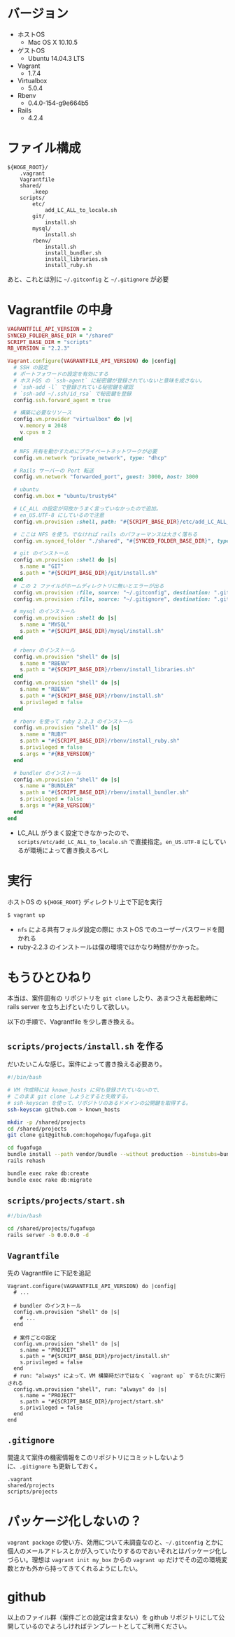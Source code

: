 # バージョン

- ホストOS
  - Mac OS X 10.10.5
- ゲストOS
  - Ubuntu 14.04.3 LTS
- Vagrant
  - 1.7.4
- Virtualbox
  - 5.0.4
- Rbenv
  - 0.4.0-154-g9e664b5
- Rails
  - 4.2.4

# ファイル構成

```
${HOGE_ROOT}/
    .vagrant
    Vagrantfile
    shared/
        .keep
    scripts/
        etc/
            add_LC_ALL_to_locale.sh
        git/
            install.sh
        mysql/
            install.sh
        rbenv/
            install.sh
            install_bundler.sh
            install_libraries.sh
            install_ruby.sh
```

あと、これとは別に `~/.gitconfig` と `~/.gitignore` が必要

# Vagrantfile の中身

```rb
VAGRANTFILE_API_VERSION = 2
SYNCED_FOLDER_BASE_DIR = "/shared"
SCRIPT_BASE_DIR = "scripts"
RB_VERSION = "2.2.3"

Vagrant.configure(VAGRANTFILE_API_VERSION) do |config|
  # SSH の設定
  # ポートフォワードの設定を有効にする
  # ホストOS の `ssh-agent` に秘密鍵が登録されていないと意味を成さない。
  # `ssh-add -l` で登録されている秘密鍵を確認
  # `ssh-add ~/.ssh/id_rsa` で秘密鍵を登録
  config.ssh.forward_agent = true

  # 構築に必要なリソース
  config.vm.provider "virtualbox" do |v|
    v.memory = 2048
    v.cpus = 2
  end

  # NFS 共有を動かすためにプライベートネットワークが必要
  config.vm.network "private_network", type: "dhcp"

  # Rails サーバーの Port 転送
  config.vm.network "forwarded_port", guest: 3000, host: 3000

  # ubuntu
  config.vm.box = "ubuntu/trusty64"

  # LC_ALL の設定が何故かうまく言っていなかったので追加。
  # en_US.UTF-8 にしているので注意
  config.vm.provision :shell, path: "#{SCRIPT_BASE_DIR}/etc/add_LC_ALL_to_locale.sh"

  # ここは NFS を使う。でなければ rails のパフォーマンスは大きく落ちる
  config.vm.synced_folder "./shared", "#{SYNCED_FOLDER_BASE_DIR}", type: "nfs"

  # git のインストール
  config.vm.provision :shell do |s|
    s.name = "GIT"
    s.path = "#{SCRIPT_BASE_DIR}/git/install.sh"
  end
  # この 2 ファイルがホームディレクトリに無いとエラーが出る
  config.vm.provision :file, source: "~/.gitconfig", destination: ".gitconfig"
  config.vm.provision :file, source: "~/.gitignore", destination: ".gitignore"

  # mysql のインストール
  config.vm.provision :shell do |s|
    s.name = "MYSQL"
    s.path = "#{SCRIPT_BASE_DIR}/mysql/install.sh"
  end

  # rbenv のインストール
  config.vm.provision "shell" do |s|
    s.name = "RBENV"
    s.path = "#{SCRIPT_BASE_DIR}/rbenv/install_libraries.sh"
  end
  config.vm.provision "shell" do |s|
    s.name = "RBENV"
    s.path = "#{SCRIPT_BASE_DIR}/rbenv/install.sh"
    s.privileged = false
  end

  # rbenv を使って ruby 2.2.3 のインストール
  config.vm.provision "shell" do |s|
    s.name = "RUBY"
    s.path = "#{SCRIPT_BASE_DIR}/rbenv/install_ruby.sh"
    s.privileged = false
    s.args = "#{RB_VERSION}"
  end

  # bundler のインストール
  config.vm.provision "shell" do |s|
    s.name = "BUNDLER"
    s.path = "#{SCRIPT_BASE_DIR}/rbenv/install_bundler.sh"
    s.privileged = false
    s.args = "#{RB_VERSION}"
  end
end
```

- LC_ALL がうまく設定できなかったので、`scripts/etc/add_LC_ALL_to_locale.sh` で直接指定。`en_US.UTF-8` にしているが環境によって書き換えるべし

# 実行
ホストOS の `${HOGE_ROOT}` ディレクトリ上で下記を実行

```bash
$ vagrant up
```

- `nfs` による共有フォルダ設定の際に ホストOS でのユーザーパスワードを聞かれる
- ruby-2.2.3 のインストールは僕の環境ではかなり時間がかかった。

# もうひとひねり
本当は、案件固有の リポジトリを `git clone` したり、あまつさえ毎起動時に rails server を立ち上げといたりして欲しい。

以下の手順で、Vagrantfile を少し書き換える。

## `scripts/projects/install.sh` を作る
だいたいこんな感じ。案件によって書き換える必要あり。

```bash:scripts/projects/install.sh
#!/bin/bash

# VM 作成時には known_hosts に何も登録されていないので、
# このまま git clone しようとすると失敗する。
# ssh-keyscan を使って、リポジトリのあるドメインの公開鍵を取得する。
ssh-keyscan github.com > known_hosts

mkdir -p /shared/projects
cd /shared/projects
git clone git@github.com:hogehoge/fugafuga.git

cd fugafuga
bundle install --path vendor/bundle --without production --binstubs=bundle_bin
rails rehash

bundle exec rake db:create
bundle exec rake db:migrate
```

## `scripts/projects/start.sh`

```bash:scripts/projects/start.sh
#!/bin/bash

cd /shared/projects/fugafuga
rails server -b 0.0.0.0 -d
```

## `Vagrantfile`
先の Vagrantfile に下記を追記

```ruby:Vagrantfile
Vagrant.configure(VAGRANTFILE_API_VERSION) do |config|
  # ...

  # bundler のインストール
  config.vm.provision "shell" do |s|
    # ...
  end

  # 案件ごとの設定
  config.vm.provision "shell" do |s|
    s.name = "PROJCET"
    s.path = "#{SCRIPT_BASE_DIR}/project/install.sh"
    s.privileged = false
  end
  # run: "always" によって、VM 構築時だけではなく `vagrant up` するたびに実行される
  config.vm.provision "shell", run: "always" do |s|
    s.name = "PROJECT"
    s.path = "#{SCRIPT_BASE_DIR}/project/start.sh"
    s.privileged = false
  end
end
```

## `.gitignore`
間違えて案件の機密情報をこのリポジトリにコミットしないように、`.gitignore` も更新しておく。

```bash:.gitignore
.vagrant
shared/projects
scripts/projects
```

# パッケージ化しないの？
`vagrant package` の使い方、効用について未調査なのと、`~/.gitconfig` とかに個人のメールアドレスとかが入っていたりするのでおいそれとはパッケージ化しづらい。理想は `vagrant init my_box` からの `vagrant up` だけでその辺の環境変数とかも外から持ってきてくれるようにしたい。

# github
以上のファイル群（案件ごとの設定は含まない）を github リポジトリにして公開しているのでよろしければテンプレートとしてご利用ください。

